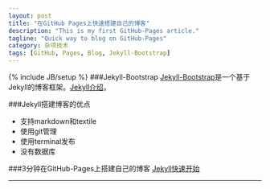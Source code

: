 ```yaml
---
layout: post
title: "在GitHub Pages上快速搭建自己的博客"
description: "This is my first GitHub-Pages article."
tagline: "Quick way to blog on GitHub-Pages"
category: 杂项技术
tags: [GitHub, Pages, Blog, Jekyll-Bootstrap]
---
```

{% include JB/setup %}
###Jekyll-Bootstrap
[Jekyll-Bootstrap](http://jekyllbootstrap.com/)是一个基于Jekyll的博客框架。[Jekyll介绍](http://jekyllbootstrap.com/lessons/jekyll-introduction.html)。

###Jekyll搭建博客的优点
- 支持markdown和textile
- 使用git管理
- 使用terminal发布
- 没有数据库

###3分钟在GitHub-Pages上搭建自己的博客
[Jekyll快速开始](http://jekyllbootstrap.com/usage/jekyll-quick-start.html)


**********
